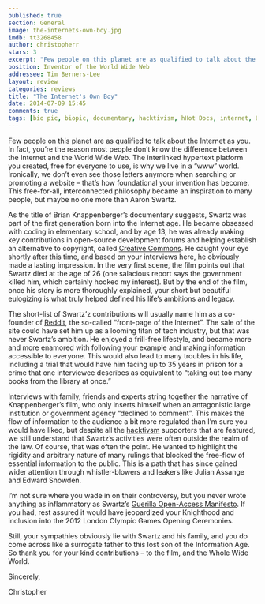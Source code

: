 ```yaml
---
published: true
section: General
image: the-internets-own-boy.jpg
imdb: tt3268458
author: christopherr
stars: 3
excerpt: "Few people on this planet are as qualified to talk about the Internet as you. In fact, you're the reason most people don't know the difference between the Internet and the World Wide Web."
position: Inventor of the World Wide Web
addressee: Tim Berners-Lee
layout: review
categories: reviews
title: "The Internet's Own Boy"
date: 2014-07-09 15:45
comments: true
tags: [bio pic, biopic, documentary, hacktivism, hHot Docs, internet, Letters]
---
```

<p>Few people on this planet are as qualified to talk about the Internet as you. In fact, you&rsquo;re the reason most people don&rsquo;t know the difference between the Internet and the World Wide Web. The interlinked hypertext platform you created, free for everyone to use, is why we live in a &ldquo;www&rdquo; world. Ironically, we don&rsquo;t even see those letters anymore when searching or promoting a website &ndash; that&rsquo;s how foundational your invention has become. This free-for-all, interconnected philosophy became an inspiration to many people, but maybe no one more than Aaron Swartz.</p>
<p>As the title of Brian Knappenberger&rsquo;s documentary suggests, Swartz was part of the first generation born into the Internet age. He became obsessed with coding in elementary school, and by age 13, he was already making key contributions in open-source development forums and helping establish an alternative to copyright, called <a href="http://creativecommons.org/">Creative Commons</a>. He caught your eye shortly after this time, and based on your interviews here, he obviously made a lasting impression. In the very first scene, the film points out that Swartz died at the age of 26 (one salacious report says the government killed him, which certainly hooked my interest). But by the end of the film, once his story is more thoroughly explained, your short but beautiful eulogizing is what truly helped defined his life&rsquo;s ambitions and legacy.&nbsp;</p>
<p>The short-list of Swartz&rsquo;z contributions will usually name him as a co-founder of <a href="http://www.reddit.com/">Reddit</a>, the so-called &ldquo;front-page of the Internet&rdquo;. The sale of the site could have set him up as a looming titan of tech industry, but that was never Swartz&rsquo;s ambition. He enjoyed a frill-free lifestyle, and became more and more enamored with following your example and making information accessible to everyone. This would also lead to many troubles in his life, including a trial that would have him facing up to 35 years in prison for a crime that one interviewee describes as equivalent to &ldquo;taking out too many books from the library at once.&rdquo;</p>
<p>Interviews with family, friends and experts string together the narrative of Knappenberger&rsquo;s film, who only inserts himself when an antagonistic large institution or government agency &ldquo;declined to comment&rdquo;. This makes the flow of information to the audience a bit more regulated than I&rsquo;m sure you would have liked, but despite all the <a href="http://en.wikipedia.org/wiki/Hacktivism">hacktivsm</a> supporters that are featured, we still understand that Swartz&rsquo;s activities were often outside the realm of the law. Of course, that was often the point. He wanted to highlight the rigidity and arbitrary nature of many rulings that blocked the free-flow of essential information to the public. This is a path that has since gained wider attention through whistler-blowers and leakers like Julian Assange and Edward Snowden.</p>
<p>I&rsquo;m not sure where you wade in on their controversy, but you never wrote anything as inflammatory as Swartz&rsquo;s <a href="https://archive.org/stream/GuerillaOpenAccessManifesto/Goamjuly2008_djvu.txt">Guerilla Open-Access Manifesto</a>. If you had, rest assured it would have jeopardized your Knighthood and inclusion into the 2012 London Olympic Games Opening Ceremonies.</p>
<p>Still, your sympathies obviously lie with Swartz and his family, and you do come across like a surrogate father to this lost son of the Information Age. So thank you for your kind contributions &ndash; to the film, and the Whole Wide World.</p>
<p>Sincerely,&nbsp;</p>
<p>Christopher&nbsp;</p>
